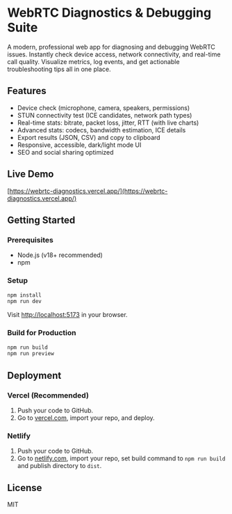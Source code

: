  # WebRTC Diagnostics & Debugging Suite 

A modern, professional web app for diagnosing and debugging WebRTC issues. Instantly check device access, network connectivity, and real-time call quality. Visualize metrics, log events, and get actionable troubleshooting tips all in one place.

## Features 
- Device check (microphone, camera, speakers, permissions) 
- STUN connectivity test (ICE candidates, network path types)
- Real-time stats: bitrate, packet loss, jitter, RTT (with live charts)
- Advanced stats: codecs, bandwidth estimation, ICE details
- Export results (JSON, CSV) and copy to clipboard
- Responsive, accessible, dark/light mode UI  
- SEO and social sharing optimized
 
## Live Demo
[https://webrtc-diagnostics.vercel.app/](https://webrtc-diagnostics.vercel.app/)

## Getting Started 

### Prerequisites
- Node.js (v18+ recommended)  
- npm

### Setup
```bash 
npm install
npm run dev
```
Visit [http://localhost:5173](http://localhost:5173) in your browser.

### Build for Production
```bash
npm run build
npm run preview
```

## Deployment
### Vercel (Recommended)
1. Push your code to GitHub.
2. Go to [vercel.com](https://vercel.com/), import your repo, and deploy.

### Netlify
1. Push your code to GitHub.
2. Go to [netlify.com](https://netlify.com/), import your repo, set build command to `npm run build` and publish directory to `dist`.

## License
MIT
